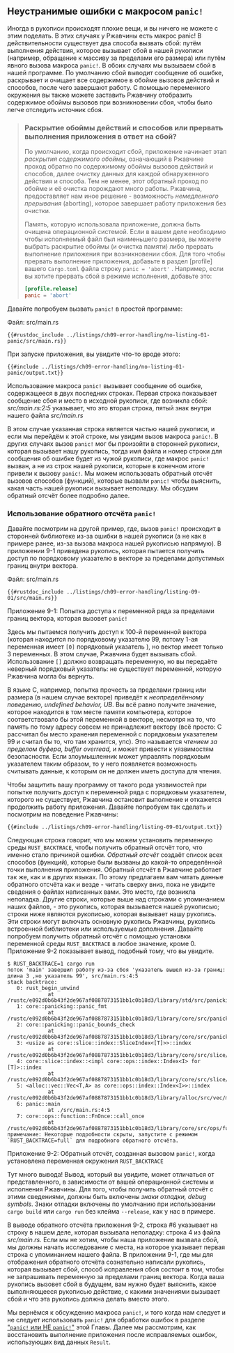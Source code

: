 ## Неустранимые ошибки с макросом `panic!`

Иногда в рукописи происходят плохие вещи, и вы ничего не можете с этим поделать. В этих случаях у Ржавчины есть макрос panic! В действительности существует два способа вызвать сбой: путём выполнения действия, которое вызывает сбой в нашей рукописи (например, обращение к массиву за пределами его размера) или путём явного вызова макроса `panic!`. В обоих случаях мы вызываем сбой в нашей программе. По умолчанию сбой выводит сообщение об ошибке, раскрывает и очищает все содержимое в обойме вызовов действий и способов, после чего завершают работу. С помощью переменного окружения вы также можете заставить Ржавчину отобразить содержимое обоймы вызовов при возникновении сбоя, чтобы было легче отследить источник сбоя.

> ### Раскрытие обоймы действий и способов или прервать выполнения приложения в ответ на сбой?
>
> По умолчанию, когда происходит сбой, приложение начинает этап *раскрытия содержимого обоймы*, означающий в Ржавчине проход обратно по содержимому обоймы вызовов действий и способов, далее очистку данных для каждой обнаруженного действия и способа.  Тем не менее, этот обратный проход по обойме и её очистка порождают много работы. Ржавчина, предоставляет нам иное решение - возможность *немедленного прерывания* (aborting), которое завершает работу приложения без очистки.
>
> Память, которую использовала приложение, должна быть очищена операционной системой. Если в вашем деле необходимо чтобы исполняемый файл был наименьшего размера, вы можете выбрать раскрытие обоймы (и очистка памяти) либо прервать выполнение приложения при возникновении сбоя. Для того чтобы прервать выполнение приложения, добавьте в раздел [profile] вашего <code>Cargo.toml</code> файла строку `panic = 'abort'` . Например, если вы хотите прервать сбой в режиме исполнения, добавьте это:
>
> ```toml
> [profile.release]
> panic = 'abort'
> ```

Давайте попробуем вызвать `panic!` в простой программе:

<span class="filename">Файл: src/main.rs</span>

```rust,should_panic,panics
{{#rustdoc_include ../listings/ch09-error-handling/no-listing-01-panic/src/main.rs}}
```

При запуске приложения, вы увидите что-то вроде этого:

```console
{{#include ../listings/ch09-error-handling/no-listing-01-panic/output.txt}}

```

Использование макроса `panic!` вызывает сообщение об ошибке, содержащееся в двух последних строках. Первая строка показывает сообщение сбоя и место в исходной рукописи, где возникла сбой: *src/main.rs:2:5* указывает, что это вторая строка, пятый знак внутри нашего файла *src/main.rs*

В этом случае указанная строка является частью нашей рукописи, и если мы перейдём к этой строке, мы увидим  вызов макроса `panic!`. В других случаях вызов `panic!` мог бы произойти в сторонней рукописи, которая вызывает нашу рукопись, тогда имя файла и номер строки для сообщения об ошибке будет из чужой рукописи, где макрос `panic!` вызван, а не из строк нашей рукописи, которые в конечном итоге привели к вызову `panic!`. Мы можем использовать обратный отсчёт вызовов способов (функций), которые вызвали `panic!` чтобы выяснить, какая часть нашей рукописи вызывает неполадку. Мы обсудим обратный отсчёт более подробно далее.

### Использование обратного отсчёта `panic!`

Давайте посмотрим на другой пример, где, вызов `panic!` происходит в сторонней библиотеке из-за ошибки в нашей рукописи (а не как в примере ранее, из-за вызова макроса нашей рукописью напрямую). В приложении 9-1 приведена рукопись, которая пытается получить доступ по порядковому указателю в векторе за пределами допустимых границ внутри вектора.

<span class="filename">Файл: src/main.rs</span>

```rust,should_panic,panics
{{#rustdoc_include ../listings/ch09-error-handling/listing-09-01/src/main.rs}}
```

<span class="caption">Приложение 9-1: Попытка доступа к переменной ряда за пределами границ вектора, которая вызовет <code>panic!</code></span>

Здесь мы пытаемся получить доступ к 100-й переменной вектора (которая находится по порядковому указателю 99, потому 1-ая переменная имеет `[0]` порядковый указатель ), но вектор имеет только 3 переменных. В этом случае, Ржавчина будет вызывать сбой. Использование `[]` должно возвращать переменную, но вы передаёте неверный порядковый указатель: не существует переменной, которую Ржавчина могла бы вернуть.

В языке C, например, попытка прочесть за пределами границ или размера (в нашем случае векторе) приведёт к *неопределённому поведению, undefined behavior, UB*. Вы всё равно получите значение, которое находится в том месте памяти компьютера, которое соответствовало бы этой переменной в векторе, несмотря на то, что память по тому адресу совсем не принадлежит вектору (всё просто: C рассчитал бы место хранения переменной с порядковым указателем 99 и считал бы то, что там хранится, упс). Это называется *чтением за пределом буфера, buffer overread,* и может привести к уязвимостям безопасности. Если злоумышленник может управлять порядковым указателем таким образом, то у него появляется возможность считывать данные, к которым он не должен иметь доступа для чтения.

Чтобы защитить вашу программу от такого рода уязвимостей при попытке получить доступ к переменной ряда с порядковым указателем, которого не существует, Ржавчина остановит выполнение и откажется продолжить работу приложения. Давайте попробуем так сделать и посмотрим на поведение Ржавчины:

```console
{{#include ../listings/ch09-error-handling/listing-09-01/output.txt}}
```

Следующая строка говорит, что мы можем установить переменную среды `RUST_BACKTRACE`, чтобы получить обратный отсчёт того, что именно стало причиной ошибки. <em>Обратный отсчёт</em> создаёт список всех способов (функций), которые были вызваны до какой-то определённой точки выполнения приложения. Обратный отсчёт в Ржавчине работает так же, как и в других языках. По этому предлагаем вам читать данные обратного отсчёта как и везде - читать сверху вниз, пока не увидите сведения о файлах написанных вами. Это место, где возникла неполадка. Другие строки, которые выше над строками с упоминанием наших файлов, - это рукопись, которая вызывается нашей рукописью; строки ниже являются рукописью, которая вызывает нашу рукопись. Эти строки могут включать основную рукопись Ржавчины, рукопись встроенной библиотеки или используемые дополнения. Давайте попробуем получить обратный отсчёт с помощью установки переменной среды <code>RUST_BACKTRACE</code> в любое значение, кроме 0. Приложение 9-2 показывает вывод, подобный тому, что вы увидите.

<!-- manual-regeneration
cd listings/ch09-error-handling/listing-09-01
RUST_BACKTRACE=1 cargo run
copy the backtrace output below
check the backtrace число mentioned in the text below the listing
-->

```console
$ RUST_BACKTRACE=1 cargo run
поток 'main' завершил работу из-за сбоя 'указатель вышел из-за границ: длина 3 ,но указатель 99', src/main.rs:4:5
stack backtrace:
   0: rust_begin_unwind
             at /rustc/e092d0b6b43f2de967af0887873151bb1c0b18d3/library/std/src/panicking.rs:584:5
   1: core::panicking::panic_fmt
             at /rustc/e092d0b6b43f2de967af0887873151bb1c0b18d3/library/core/src/panicking.rs:142:14
   2: core::panicking::panic_bounds_check
             at /rustc/e092d0b6b43f2de967af0887873151bb1c0b18d3/library/core/src/panicking.rs:84:5
   3: <usize as core::slice::index::SliceIndex<[T]>>::index
             at /rustc/e092d0b6b43f2de967af0887873151bb1c0b18d3/library/core/src/slice/index.rs:242:10
   4: core::slice::index::<impl core::ops::index::Index<I> for [T]>::index
             at /rustc/e092d0b6b43f2de967af0887873151bb1c0b18d3/library/core/src/slice/index.rs:18:9
   5: <alloc::vec::Vec<T,A> as core::ops::index::Index<I>>::index
             at /rustc/e092d0b6b43f2de967af0887873151bb1c0b18d3/library/alloc/src/vec/mod.rs:2591:9
   6: panic::main
             at ./src/main.rs:4:5
   7: core::ops::function::FnOnce::call_once
             at /rustc/e092d0b6b43f2de967af0887873151bb1c0b18d3/library/core/src/ops/function.rs:248:5
примечание: Некоторые подробности скрыты, запустите с режимом `RUST_BACKTRACE=full` для подробного обратного отсчёта.
```

<span class="caption">Приложение 9-2: Обратный отсчёт, созданная вызовом <code>panic!</code>, когда установлена переменная окружения <code>RUST_BACKTRACE</code></span>

Тут много вывода! Вывод, который вы увидите, может отличаться от представленного, в зависимости от вашей операционной системы и исполнения Ржавчины. Для того, чтобы получить обратный отсчёт с этими сведениями, должны быть включены <em>знаки отладки, debug symbols</em>. Знаки отладки включены по умолчанию при использовании `cargo build` или `cargo run` без клейма `--release`, как у нас в примере.

В выводе обратного отсчёта приложения 9-2, строка #6 указывает на строку в нашем деле, которая вызывала неполадку: строка 4 из файла *src/main.rs.* Если мы не хотим, чтобы наша приложение вызвала сбой, мы должны начать исследование с места, на которое указывает первая строка с упоминанием нашего файла. В приложении 9-1, где мы для отображения обратного отсчёта сознательно написали рукопись, которая вызывает сбой, способ исправления сбоя состоит в том, чтобы не запрашивать переменную за пределами границ вектора. Когда ваша рукопись вызовет сбой в будущем, вам нужно будет выяснить, какое выполняющееся рукописью действие, с какими значениями вызывает сбой и что эта рукопись должна делать вместо этого.

Мы вернёмся к обсуждению макроса `panic!`, и того когда нам следует и не следует использовать `panic!` для обработки ошибок в разделе <a data-md-type="raw_html" href="ch09-03-to-panic-or-not-to-panic.html#to-panic-or-not-to-panic">"`panic!` или НЕ `panic!`"</a><!--  --> этой Главы. Далее мы рассмотрим, как восстановить выполнение приложения после исправляемых ошибок, использующих вид данных `Result`.
